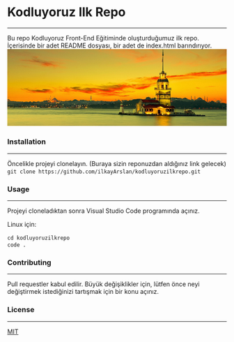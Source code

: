 # Kodluyoruz Ilk Repo
***
Bu repo Kodluyoruz Front-End Eğitiminde oluşturduğumuz ilk repo. İçerisinde bir adet README dosyası, bir adet de index.html barındırıyor.
![KAPI](slayt1.jpg)
### Installation
---
Öncelikle projeyi clonelayın. (Buraya sizin reponuzdan aldığınız link gelecek)
``git clone https://github.com/ilkayArslan/kodluyoruzilkrepo.git``
### Usage
---
Projeyi cloneladıktan sonra Visual Studio Code programında açınız.

Linux için:
```
cd kodluyoruzilkrepo
code .
```

### Contributing
---
Pull requestler kabul edilir. Büyük değişiklikler için, lütfen önce neyi değiştirmek istediğinizi tartışmak için bir konu açınız.
### License
---
[MIT]("https://choosealicense.com/licenses/mit/")



